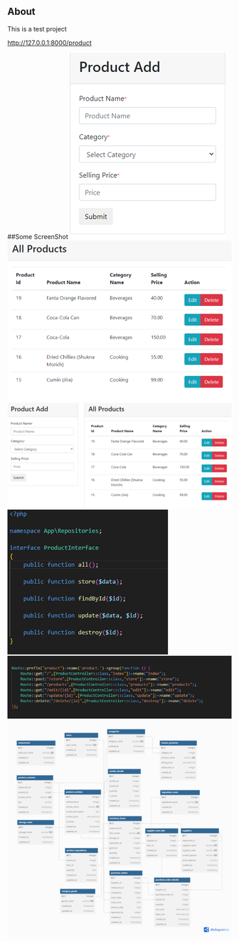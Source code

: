 ## About 
This is a test project

http://127.0.0.1:8000/product

##Some ScreenShot
    ![Product Add](./images/product.png)
    ![Product List](./images/allproduct.png)
    ![Full ](./images/full.png)
    ![Product Interface ](./images/product_interface.png)
    ![Routes ](./images/routes.png)
    ![DB Diagram ](./images/Inventory%20Management%20System%20(IMS).png)
